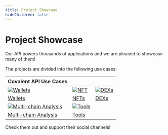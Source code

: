 ```yaml
---
title: Project Showcase
hideChildren: false
---
```


# Project Showcase
Our API powers thousands of applications and we are pleased to showcase many of them!

The projects are divided into the following use cases:

|Covalent API Use Cases | | |
| ----------- | ----------- | ----------- |
|[![Wallets](https://www.covalenthq.com/static/images/partner-docs/wallets.png)](/docs/project-showcase/wallet/) | [![NFT](https://www.covalenthq.com/static/images/partner-docs/nft_icon.png)](/docs/project-showcase/nft/) | [![DEXs](https://www.covalenthq.com/static/images/partner-docs/trading.png)](/docs/project-showcase/dex/) |
| [Wallets](/docs/project-showcase/wallet/)|[NFTs](/docs/project-showcase/nft/)|[DEXs](/docs/project-showcase/dex/)|
| [![Multi-chain Analysis](https://www.covalenthq.com/static/images/partner-docs/forensics.png)](/docs/project-showcase/multichain-analysis/)| [![Tools](https://www.covalenthq.com/static/images/partner-docs/pricing.png)](/docs/project-showcase/tools/) |
| [Multi-chain Analysis](/docs/project-showcase/multichain-analysis/)| [Tools](/docs/project-showcase/tools/) | |

Check them out and support their social channels!
